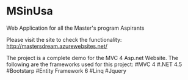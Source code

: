 # MSinUsa
Web Application for all the Master's program Aspirants

Please visit the site to check the functionality:
http://mastersdream.azurewebsites.net/

The project is a complete demo for the MVC 4 Asp.net Website. The following are the frameworks used for this project:
#MVC 4
#.NET 4.5
#Bootstarp
#Entity Framework 6
#Linq 
#Jquery
